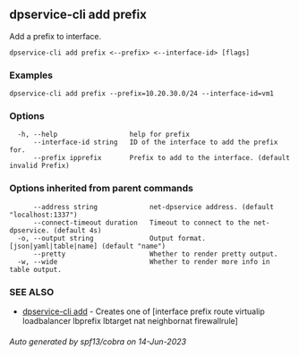 ## dpservice-cli add prefix

Add a prefix to interface.

```
dpservice-cli add prefix <--prefix> <--interface-id> [flags]
```

### Examples

```
dpservice-cli add prefix --prefix=10.20.30.0/24 --interface-id=vm1
```

### Options

```
  -h, --help                  help for prefix
      --interface-id string   ID of the interface to add the prefix for.
      --prefix ipprefix       Prefix to add to the interface. (default invalid Prefix)
```

### Options inherited from parent commands

```
      --address string             net-dpservice address. (default "localhost:1337")
      --connect-timeout duration   Timeout to connect to the net-dpservice. (default 4s)
  -o, --output string              Output format. [json|yaml|table|name] (default "name")
      --pretty                     Whether to render pretty output.
  -w, --wide                       Whether to render more info in table output.
```

### SEE ALSO

* [dpservice-cli add](dpservice-cli_add.md)	 - Creates one of [interface prefix route virtualip loadbalancer lbprefix lbtarget nat neighbornat firewallrule]

###### Auto generated by spf13/cobra on 14-Jun-2023
